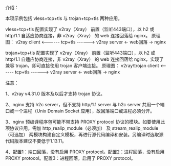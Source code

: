 介绍：

本项示例包括 vless+tcp+tls 与 trojan+tcp+tls 两种应用。

vless+tcp+tls 配置实现了 v2ray（Xray） 前置（监听443端口），以 h2 或 http/1.1 自适应协商连接，非 v2ray（Xray） 的 web 连接回落给 nginx。
原理图： v2ray client <------ tcp+tls ------> v2ray server <- web回落 -> nginx

trojan+tcp+tls 配置实现了 v2ray（Xray） 前置（监听443端口），以 h2 或 http/1.1 自适应协商连接，非 v2ray（Xray） 的 web 连接回落给 nginx，实现了兼容 trojan，即可直接使用 trojan 客户端连接。
原理图： v2ray\trojan client <------ tcp+tls ------> v2ray server <- web回落 -> nginx

注意：

1、v2ray v4.31.0 版本及以后才支持 trojan 协议。

2、nginx 支持 h2c server，但不支持 http/1.1 server 与 h2c server 共用一个端口或一个进程（Unix Domain Socket 应用），故回落端口或进程必须分开。

3、nginx 预编译程序包可能不带支持 PROXY protocol 协议的模块。如要使用此项协议应用，需加 http_realip_module（必须加） 及 stream_realip_module（可选加） 两模块构建自定义模板，再进行源代码编译和安装。另编译时选取源代码版本建议不要低于1.13.11。

4、配置1：端口回落，没有启用 PROXY protocol。配置2：进程回落，没有启用 PROXY protocol。配置3：进程回落，启用了 PROXY protocol。

